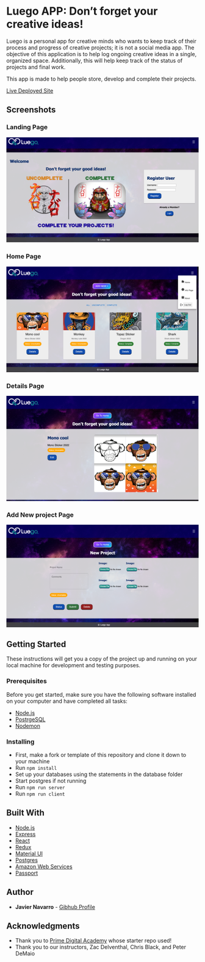 # Luego APP: Don’t forget your creative ideas! 

Luego is a personal app for creative minds who wants to keep track of their process and progress of creative projects; it is not a social media app. The objective of this application is to help log ongoing creative ideas in a single, organized space. Additionally, this will help keep track of the status of projects and final work.

This app is made to help people store, develop and complete their projects. 

[Live Deployed Site](https://obscure-falls-63223-89065279287d.herokuapp.com/)

## Screenshots

### Landing Page
![Landing Page Luego APP](public/images/landing.png "Landing Page Luego APP")

### Home Page 
![Home Page Luego APP](public/images/home.png "Home Page Luego APP")

### Details Page
![Details page of a project in Luego APP](public/images/project.png "Details page of a project in Luego APP")

### Add New project Page
![Add New project Page in Luego APP](public/images/upload.png "Add New project Page in Luego APP")

## Getting Started

These instructions will get you a copy of the project up and running on your local machine for development and testing purposes.

### Prerequisites

Before you get started, make sure you have the following software installed on your computer and have completed all tasks:

- [Node.js](https://nodejs.org/en/)
- [PostrgeSQL](https://www.postgresql.org/)
- [Nodemon](https://nodemon.io/)

### Installing

* First, make a fork or template of this repository and clone it down to your machine
* Run `npm install`
* Set up your databases using the statements in the database folder
* Start postgres if not running
* Run `npm run server`
* Run `npm run client`

## Built With

* [Node.js](https://nodejs.org/en/)
* [Express](https://expressjs.com/)
* [React](https://react.dev/)
* [Redux](https://redux.js.org/)
* [Material UI](https://mui.com/)
* [Postgres](https://www.postgresql.org/)
* [Amazon Web Services](https://aws.amazon.com/)
* [Passport](https://www.passportjs.org/)

## Author

* **Javier Navarro** - [Gibhub Profile](https://github.com/Javierna182)

## Acknowledgments

* Thank you to [Prime Digital Academy](https://www.primeacademy.io/) whose starter repo used!
* Thank you to our instructors, Zac Delventhal, Chris Black, and Peter DeMaio

